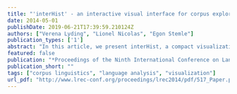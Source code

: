 ```yaml
---
title: "'interHist' - an interactive visual interface for corpus exploration"
date: 2014-05-01
publishDate: 2019-06-21T17:39:59.210124Z
authors: ["Verena Lyding", "Lionel Nicolas", "Egon Stemle"]
publication_types: ['1']
abstract: "In this article, we present interHist, a compact visualization for the interactive exploration of results to complex corpus queries. Integrated with a search interface to the PAISÀ corpus of Italian web texts, interHist aims at facilitating the exploration of large results sets to linguistic corpus searches. This objective is approached by providing an interactive visual overview of the data, which supports the user-steered navigation by means of interactive filtering. It allows to dynamically switch between an overview on the data and a detailed view on results in their immediate textual context, thus helping to detect and inspect relevant hits more efficiently. We provide background information on corpus linguistics and related work on visualizations for language and linguistic data. We introduce the architecture of interHist, by detailing the data structure it relies on, describing the visualization design and providing technical details of the implementation and its integration with the corpus querying environment. Finally, we illustrate its usage by presenting a use case for the analysis of the composition of Italian noun phrases."
featured: false
publication: "*Proceedings of the Ninth International Conference on Language Resources and Evaluation (LREC'14)*"
publication_short: ""
tags: ["corpus linguistics", "language analysis", "visualization"]
url_pdf: "http://www.lrec-conf.org/proceedings/lrec2014/pdf/517_Paper.pdf"
---
```


